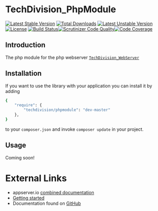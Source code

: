 # TechDivision_PhpModule

[![Latest Stable Version](https://poser.pugx.org/techdivision/phpmodule/v/stable.png)](https://packagist.org/packages/techdivision/phpmodule) [![Total Downloads](https://poser.pugx.org/techdivision/phpmodule/downloads.png)](https://packagist.org/packages/techdivision/phpmodule) [![Latest Unstable Version](https://poser.pugx.org/techdivision/phpmodule/v/unstable.png)](https://packagist.org/packages/techdivision/phpmodule) [![License](https://poser.pugx.org/techdivision/phpmodule/license.png)](https://packagist.org/packages/techdivision/phpmodule) [![Build Status](https://travis-ci.org/techdivision/TechDivision_PhpModule.png)](https://travis-ci.org/techdivision/TechDivision_PhpModule)[![Scrutinizer Code Quality](https://scrutinizer-ci.com/g/techdivision/TechDivision_PhpModule/badges/quality-score.png?b=master)](https://scrutinizer-ci.com/g/techdivision/TechDivision_PhpModule/?branch=master)[![Code Coverage](https://scrutinizer-ci.com/g/techdivision/TechDivision_PhpModule/badges/coverage.png?b=master)](https://scrutinizer-ci.com/g/techdivision/TechDivision_PhpModule/?branch=master)

## Introduction

The php module for the php webserver [`TechDivision_WebServer`](<https://github.com/techdivision/TechDivision_WebServer>)

## Installation

If you want to use the library with your application you can install it by adding

```sh
{
    "require": {
        "techdivision/phpmodule": "dev-master"
    },
}
```

to your ```composer.json``` and invoke ```composer update``` in your project.

## Usage

Coming soon!

# External Links

* appserver.io [combined documentation](http://docs.appserver.io)
* [Getting started](https://github.com/techdivision/TechDivision_AppserverDocumentation/tree/master/docs/getting-started)
* Documentation found on [GitHub](https://github.com/techdivision/TechDivision_AppserverDocumentation)